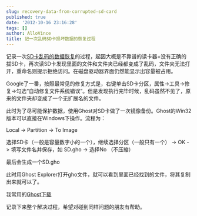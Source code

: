 ```yaml
---
slug: recovery-data-from-corrupted-sd-card
published: true
date: '2012-10-16 23:16:28'
tags: []
author: AlloVince
title: 记一次乱码SD卡损坏数据的恢复过程
---
```


记录一次[SD卡乱码的数据恢复](http://avnpc.com/pages/recovery-data-from-corrupted-sd-card)的过程，起因大概是不靠谱的读卡器+没有正确的拔SD卡，再次读SD卡发现里面的文件和文件夹已经都变成了乱码，文件夹无法打开，重命名则提示拒绝访问。在磁盘驱动器界面仍然能显示出容量被占用。

Google了一番，按照最常见的修复方式是，右键单击SD卡分区，属性->工具->修复->勾选“自动修复文件系统错误”。但是发现执行完毕时候，乱码虽然不见了，原来的文件夹却变成了一个无扩展名的文件。

此时为了尽可能保护数据，使用Ghost对SD卡做了一次镜像备份。Ghost的Win32版本可以直接在Windows下操作。流程为：

Local -> Partition -> To Image

选择SD卡（一般是容量数字小的一个），继续选择分区（一般只有一个） -> OK -> 填写文件名并保存，如 SD.gho -> 选择No （不压缩）

最后会生成一个SD.gho

此时用Ghost Explorer打开gho文件，就可以看到里面已经找到的文件，将其复制出来就可以了。

我常用的[Ghost下载](http://www.bego.cc/file/10053318)

记录下来整个解决过程，希望对碰到同样问题的朋友有帮助。
